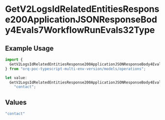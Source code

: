 # GetV2LogsIdRelatedEntitiesResponse200ApplicationJSONResponseBody4Evals7WorkflowRunEvals32Type

## Example Usage

```typescript
import {
  GetV2LogsIdRelatedEntitiesResponse200ApplicationJSONResponseBody4Evals7WorkflowRunEvals32Type,
} from "orq-poc-typescript-multi-env-version/models/operations";

let value:
  GetV2LogsIdRelatedEntitiesResponse200ApplicationJSONResponseBody4Evals7WorkflowRunEvals32Type =
    "contact";
```

## Values

```typescript
"contact"
```